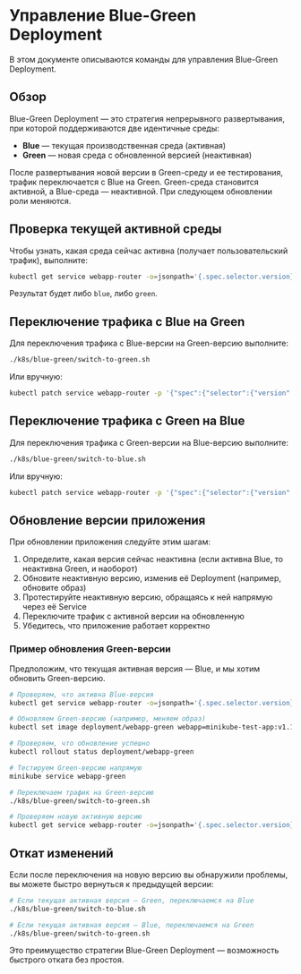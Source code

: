 # Управление Blue-Green Deployment

В этом документе описываются команды для управления Blue-Green Deployment.

## Обзор

Blue-Green Deployment — это стратегия непрерывного развертывания, при которой поддерживаются две идентичные среды:
- **Blue** — текущая производственная среда (активная)
- **Green** — новая среда с обновленной версией (неактивная)

После развертывания новой версии в Green-среду и ее тестирования, трафик переключается с Blue на Green. Green-среда становится активной, а Blue-среда — неактивной. При следующем обновлении роли меняются.

## Проверка текущей активной среды

Чтобы узнать, какая среда сейчас активна (получает пользовательский трафик), выполните:

```bash
kubectl get service webapp-router -o=jsonpath='{.spec.selector.version}'
```

Результат будет либо `blue`, либо `green`.

## Переключение трафика с Blue на Green

Для переключения трафика с Blue-версии на Green-версию выполните:

```bash
./k8s/blue-green/switch-to-green.sh
```

Или вручную:

```bash
kubectl patch service webapp-router -p '{"spec":{"selector":{"version":"green"}}}'
```

## Переключение трафика с Green на Blue

Для переключения трафика с Green-версии на Blue-версию выполните:

```bash
./k8s/blue-green/switch-to-blue.sh
```

Или вручную:

```bash
kubectl patch service webapp-router -p '{"spec":{"selector":{"version":"blue"}}}'
```

## Обновление версии приложения

При обновлении приложения следуйте этим шагам:

1. Определите, какая версия сейчас неактивна (если активна Blue, то неактивна Green, и наоборот)
2. Обновите неактивную версию, изменив её Deployment (например, обновите образ)
3. Протестируйте неактивную версию, обращаясь к ней напрямую через её Service
4. Переключите трафик с активной версии на обновленную
5. Убедитесь, что приложение работает корректно

### Пример обновления Green-версии

Предположим, что текущая активная версия — Blue, и мы хотим обновить Green-версию.

```bash
# Проверяем, что активна Blue-версия
kubectl get service webapp-router -o=jsonpath='{.spec.selector.version}'

# Обновляем Green-версию (например, меняем образ)
kubectl set image deployment/webapp-green webapp=minikube-test-app:v1.1.0

# Проверяем, что обновление успешно
kubectl rollout status deployment/webapp-green

# Тестируем Green-версию напрямую
minikube service webapp-green

# Переключаем трафик на Green-версию
./k8s/blue-green/switch-to-green.sh

# Проверяем новую активную версию
kubectl get service webapp-router -o=jsonpath='{.spec.selector.version}'
```

## Откат изменений

Если после переключения на новую версию вы обнаружили проблемы, вы можете быстро вернуться к предыдущей версии:

```bash
# Если текущая активная версия — Green, переключаемся на Blue
./k8s/blue-green/switch-to-blue.sh

# Если текущая активная версия — Blue, переключаемся на Green
./k8s/blue-green/switch-to-green.sh
```

Это преимущество стратегии Blue-Green Deployment — возможность быстрого отката без простоя. 
